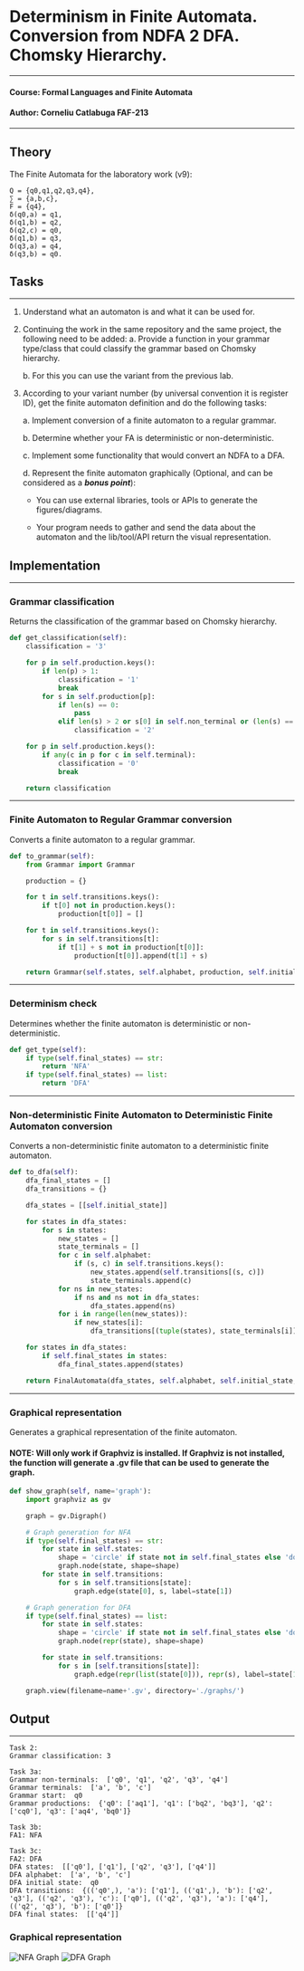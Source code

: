 # Determinism in Finite Automata. Conversion from NDFA 2 DFA. Chomsky Hierarchy.

---

#### Course: Formal Languages and Finite Automata
#### Author: Corneliu Catlabuga FAF-213

----

## Theory
The Finite Automata for the laboratory work (v9):

```
Q = {q0,q1,q2,q3,q4},
∑ = {a,b,c},
F = {q4},
δ(q0,a) = q1,
δ(q1,b) = q2,
δ(q2,c) = q0,
δ(q1,b) = q3,
δ(q3,a) = q4,
δ(q3,b) = q0.
```

## Tasks

---

1. Understand what an automaton is and what it can be used for.

2. Continuing the work in the same repository and the same project, the following need to be added:
    a. Provide a function in your grammar type/class that could classify the grammar based on Chomsky hierarchy.

    b. For this you can use the variant from the previous lab.

3. According to your variant number (by universal convention it is register ID), get the finite automaton definition and do the following tasks:

    a. Implement conversion of a finite automaton to a regular grammar.

    b. Determine whether your FA is deterministic or non-deterministic.

    c. Implement some functionality that would convert an NDFA to a DFA.
    
    d. Represent the finite automaton graphically (Optional, and can be considered as a __*bonus point*__):
      
    - You can use external libraries, tools or APIs to generate the figures/diagrams.
        
    - Your program needs to gather and send the data about the automaton and the lib/tool/API return the visual representation.

## Implementation

---

### Grammar classification
Returns the classification of the grammar based on Chomsky hierarchy.
```python
def get_classification(self):
    classification = '3'

    for p in self.production.keys():
        if len(p) > 1:
            classification = '1'
            break
        for s in self.production[p]:
            if len(s) == 0:
                pass
            elif len(s) > 2 or s[0] in self.non_terminal or (len(s) == 2 and s[1] in self.terminal):
                classification = '2'

    for p in self.production.keys():
        if any(c in p for c in self.terminal):
            classification = '0'
            break

    return classification
```

---

### Finite Automaton to Regular Grammar conversion
Converts a finite automaton to a regular grammar.
```python
def to_grammar(self):
    from Grammar import Grammar

    production = {}

    for t in self.transitions.keys():
        if t[0] not in production.keys():
            production[t[0]] = []

    for t in self.transitions.keys():
        for s in self.transitions[t]:
            if t[1] + s not in production[t[0]]:
                production[t[0]].append(t[1] + s)

    return Grammar(self.states, self.alphabet, production, self.initial_state)
```

---

### Determinism check
Determines whether the finite automaton is deterministic or non-deterministic.
```python
def get_type(self):
    if type(self.final_states) == str:
        return 'NFA'
    if type(self.final_states) == list:
        return 'DFA'
```

---

### Non-deterministic Finite Automaton to Deterministic Finite Automaton conversion
Converts a non-deterministic finite automaton to a deterministic finite automaton.
```python
def to_dfa(self):
    dfa_final_states = []
    dfa_transitions = {}

    dfa_states = [[self.initial_state]]

    for states in dfa_states:
        for s in states:
            new_states = []
            state_terminals = []
            for c in self.alphabet:
                if (s, c) in self.transitions.keys():
                    new_states.append(self.transitions[(s, c)])
                    state_terminals.append(c)
            for ns in new_states:
                if ns and ns not in dfa_states:
                    dfa_states.append(ns)
            for i in range(len(new_states)):
                if new_states[i]:
                    dfa_transitions[(tuple(states), state_terminals[i])] = new_states[i]

    for states in dfa_states:
        if self.final_states in states:
            dfa_final_states.append(states)

    return FinalAutomata(dfa_states, self.alphabet, self.initial_state, dfa_transitions, dfa_final_states)
```

---

### Graphical representation
Generates a graphical representation of the finite automaton.
#### NOTE: Will only work if Graphviz is installed. If Graphviz is not installed, the function will generate a .gv file that can be used to generate the graph.
```python
def show_graph(self, name='graph'):
    import graphviz as gv

    graph = gv.Digraph()

    # Graph generation for NFA
    if type(self.final_states) == str:
        for state in self.states:
            shape = 'circle' if state not in self.final_states else 'doublecircle'
            graph.node(state, shape=shape)
        for state in self.transitions:
            for s in self.transitions[state]:
                graph.edge(state[0], s, label=state[1])

    # Graph generation for DFA
    if type(self.final_states) == list:
        for state in self.states:
            shape = 'circle' if state not in self.final_states else 'doublecircle'
            graph.node(repr(state), shape=shape)

        for state in self.transitions:
            for s in [self.transitions[state]]:
                graph.edge(repr(list(state[0])), repr(s), label=state[1])

    graph.view(filename=name+'.gv', directory='./graphs/')
```

## Output

---

```
Task 2:
Grammar classification: 3

Task 3a:
Grammar non-terminals:  ['q0', 'q1', 'q2', 'q3', 'q4']
Grammar terminals:  ['a', 'b', 'c']
Grammar start:  q0
Grammar productions:  {'q0': ['aq1'], 'q1': ['bq2', 'bq3'], 'q2': ['cq0'], 'q3': ['aq4', 'bq0']}

Task 3b:
FA1: NFA

Task 3c:
FA2: DFA
DFA states:  [['q0'], ['q1'], ['q2', 'q3'], ['q4']]
DFA alphabet:  ['a', 'b', 'c']
DFA initial state:  q0
DFA transitions:  {(('q0',), 'a'): ['q1'], (('q1',), 'b'): ['q2', 'q3'], (('q2', 'q3'), 'c'): ['q0'], (('q2', 'q3'), 'a'): ['q4'], (('q2', 'q3'), 'b'): ['q0']}
DFA final states:  [['q4']]
```

### Graphical representation
![NFA Graph](graphs/nfa.jpg) ![DFA Graph](graphs/dfa.jpg)